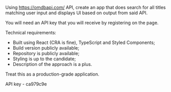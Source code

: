 Using https://omdbapi.com/ API, create an app that does search for all titles matching user input and displays UI based on output from said API.

You will need an API key that you will receive by registering on the page.

Technical requirements:
- Built using React (CRA is fine), TypeScript and Styled Components;
- Build version publicly available;
- Repository is publicly available;
- Styling is up to the candidate;
- Description of the approach is a plus.

Treat this as a production-grade application.

API key - ca979c9e
